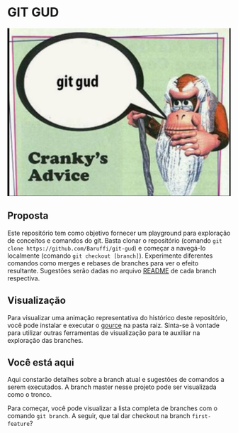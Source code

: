 # GIT GUD

![Git Gud Meme](images/ca-git-gud.jpg)

## Proposta

Este repositório tem como objetivo fornecer um playground para exploração de conceitos e comandos do git. Basta clonar o repositório (comando `git clone https://github.com/Baruffi/git-gud`) e começar a navegá-lo localmente (comando `git checkout [branch]`). Experimente diferentes comandos como merges e rebases de branches para ver o efeito resultante. Sugestões serão dadas no arquivo [README](README.md) de cada branch respectiva.

## Visualização

Para visualizar uma animação representativa do histórico deste repositório, você pode instalar e executar o [gource](https://gource.io) na pasta raiz. Sinta-se à vontade para utilizar outras ferramentas de visualização para te auxiliar na exploração das branches.

## Você está aqui

Aqui constarão detalhes sobre a branch atual e sugestões de comandos a serem executados. A branch master nesse projeto pode ser visualizada como o tronco.

Para começar, você pode visualizar a lista completa de branches com o comando `git branch`. A seguir, que tal dar checkout na branch `first-feature`?
